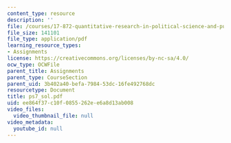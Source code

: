 ```yaml
---
content_type: resource
description: ''
file: /courses/17-872-quantitative-research-in-political-science-and-public-policy-spring-2004/ee864f37c10f0855262ee6a8d13ab008_ps7_sol.pdf
file_size: 141101
file_type: application/pdf
learning_resource_types:
- Assignments
license: https://creativecommons.org/licenses/by-nc-sa/4.0/
ocw_type: OCWFile
parent_title: Assignments
parent_type: CourseSection
parent_uid: 3b402a40-befa-7984-53dc-16fe492768dc
resourcetype: Document
title: ps7_sol.pdf
uid: ee864f37-c10f-0855-262e-e6a8d13ab008
video_files:
  video_thumbnail_file: null
video_metadata:
  youtube_id: null
---
```

